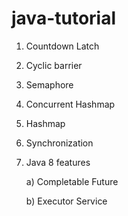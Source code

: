 # java-tutorial

1) Countdown Latch

2) Cyclic barrier

3) Semaphore

4) Concurrent Hashmap

5) Hashmap

6) Synchronization

7) Java 8 features

      a) Completable Future 

      b) Executor Service

